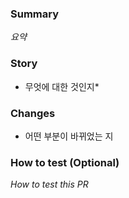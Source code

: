 ### Summary

_요약_

### Story

- 무엇에 대한 것인지\*

### Changes

- 어떤 부분이 바뀌었는 지

### How to test (Optional)

_How to test this PR_
